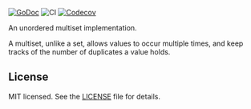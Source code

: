 [![GoDoc](https://godoc.org/github.com/aadamandersson/multiset?status.svg)](https://godoc.org/github.com/aadamandersson/multiset)
![CI](https://github.com/aadamandersson/multiset/actions/workflows/ci.yml/badge.svg)
[![Codecov](https://codecov.io/github/aadamandersson/multiset/coverage.svg?branch=main)](https://codecov.io/gh/aadamandersson/multiset)

An unordered multiset implementation.

A multiset, unlike a set, allows values to occur multiple times, and keep tracks of the number of duplicates a value holds.

## License

MIT licensed. See the [LICENSE](./LICENSE) file for details.
